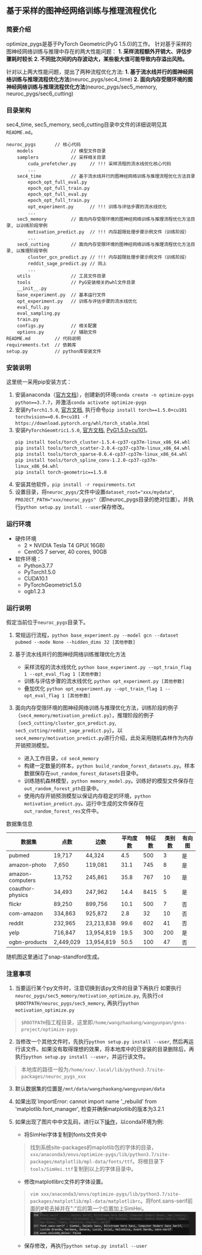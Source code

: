 ## 基于采样的图神经网络训练与推理流程优化

### 简要介绍

optimize_pygs是基于PyTorch Geometric(PyG 1.5.0)的工作。
针对基于采样的图神经网络训练与推理中存在的两大性能问题：
**1. 采样流程额外开销大、评估步骤耗时较长**
**2. 不同批次间的内存波动大，某些极大值可能导致内存溢出风险。**

针对以上两大性能问题，提出了两种流程优化方法:
**1. 基于流水线并行的图神经网络训练与推理流程优化方法**(neuroc_pygs/sec4_time)
**2. 面向内存受限环境的图神经网络训练与推理流程优化方法**(neuroc_pygs/sec5_memory, neuroc_pygs/sec6_cutting)

### 目录架构

sec4_time, sec5_memory, sec6_cutting目录中文件的详细说明见其`README.md`。

```
neuroc_pygs       // 核心代码
    models              // 模型文件目录
    samplers            // 采样相关目录
        cuda_prefetcher.py     // !!! 采样流程的流水线优化核心代码
        ...
    sec4_time           // 基于流水线并行的图神经网络训练与推理流程优化方法目录
        epoch_opt_full_eval.py
        epoch_opt_full_train.py
        epoch_opt_full_eval.py
        epoch_opt_full_train.py
        opt_experiment.py      // !!! 训练与评估步骤的流水线优化    
        ...
    sec5_memory         // 面向内存受限环境的图神经网络训练与推理流程优化方法目录, 以训练阶段举例
        motivation_predict.py  // !!! 内存超限处理步骤示例文件（训练阶段）
        ...
    sec6_cutting        // 面向内存受限环境的图神经网络训练与推理流程优化方法目录, 以推理阶段举例
        cluster_gcn_predict.py // !!! 内存超限处理步骤示例文件（训练阶段）
        reddit_sage_predict.py // 同上
        ...
    utils               // 工具文件目录
    tools               // PyG安装相关的whl文件目录
    __init__.py     
    base_experiment.py  // 基本运行文件
    opt_experiment.py   // 训练与评估步骤的流水线优化
    eval_full.py        
    eval_sampling.py
    train.py
    configs.py          // 相关配置
    options.py          // 辅助文件
README.md         // 代码说明
requirements.txt  // 依赖库
setup.py          // python库安装文件
```

### 安装说明

这里统一采用pip安装方式：
1. 安装anaconda（[官方文档](https://docs.anaconda.com/anaconda/install/index.html)），创建新的环境`conda create -n optimize-pygs python==3.7.7`，并激活`conda activate optimize-pygs`
2. 安装`PyTorch1.5.0`, [官方文档](https://pytorch.org/), 执行命令`pip install torch==1.5.0+cu101 torchvision==0.6.0+cu101 -f https://download.pytorch.org/whl/torch_stable.html`
3. 安装`PyTorchGeomtric1.5.0`, [官方文档](https://pytorch-geometric.readthedocs.io/en/latest/notes/installation.html), [PyG1.5.0+cu101](https://pytorch-geometric.com/whl/torch-1.5.0+cu101.html)。
    ```
    pip install tools/torch_cluster-1.5.4-cp37-cp37m-linux_x86_64.whl
    pip install tools/torch_scatter-2.0.4-cp37-cp37m-linux_x86_64.whl
    pip install tools/torch_sparse-0.6.4-cp37-cp37m-linux_x86_64.whl
    pip install tools/torch_spline_conv-1.2.0-cp37-cp37m-linux_x86_64.whl
    pip install torch-geometric==1.5.0
    ```
4. 安装其他软件，`pip install -r requirements.txt`
5. 设置目录，将`neuroc_pygs/`文件中设置`dataset_root="xxx/mydata"`, `PROJECT_PATH="xxx/neuroc_pygs"`（即neuroc_pygs目录的绝对位置）。并执行`python setup.py install --user`保存修改。

### 运行环境

- 硬件环境
    - 2 × NVIDIA Tesla T4 GPU( 16GB)
    - CentOS 7 server, 40 cores, 90GB
- 软件环境：
    - Python3.7.7
    - PyTorch1.5.0
    - CUDA10.1
    - PyTorchGeometric1.5.0
    - ogb1.2.3


### 运行说明

假定当前位于`neuroc_pygs`目录下。

1. 常规运行流程，`python base_experiment.py --model gcn --dataset pubmed --mode None --hidden_dims 32 [其他参数]`

2. 基于流水线并行的图神经网络训练推理优化方法
    - 采样流程的流水线优化  `python base_experiment.py --opt_train_flag 1 --opt_eval_flag 1 [其他参数]`
    - 训练与评估步骤的流水线优化 `python opt_experiment.py [其他参数]`
    - 叠加优化 `python opt_experiment.py --opt_train_flag 1 --opt_eval_flag 1 [其他参数]`

3. 面向内存受限环境的图神经网络训练与推理优化方法，训练阶段的例子（`sec4_memory/motivation_predict.py`），推理阶段的例子（`sec5_cutting/cluster_gcn_predict.py`, `sec5_cutting/reddit_sage_predict.py`）。以`sec4_memory/motivation_predict.py`进行介绍，此处采用随机森林作为内存开销预测模型。
    - 进入工作目录，`cd sec4_memory`
    - 构建一定数量的样本，`python build_random_forest_datasets.py`。样本数据保存在`out_random_forest_datasets`目录中。
    - 训练随机森林模型，`python memory_model.py`。训练好的模型文件保存在`out_random_forest_pth`目录中。
    - 使用内存开销预测模型以保证内存稳定的环境，`python motivation_predict.py`。运行中生成的文件保存在`out_random_forest_res`文件中。

数据集信息

| 数据集 | 点数 | 边数 | 平均度数 | 特征数 | 类别数 | 有向图 |
| --- | --- | --- | --- | --- | --- | --- |
| pubmed | 19,717 | 44,324 | 4.5 | 500 | 3 | 是 |
| amazon-photo | 7,650 | 119,081 | 31.1 | 745 | 8 | 是 |
| amazon-computers | 13,752 | 245,861 | 35.8 | 767 | 10 | 是 |
| coauthor-physics | 34,493 | 247,962 | 14.4 | 8415 | 5 | 是 |
| flickr | 89,250 | 899,756 | 10.1 | 500 | 7 | 否 |
| com-amazon | 334,863 | 925,872 | 2.8 | 32 | 10 | 否 |
| reddit | 232,965 | 23,213,838 | 99.6 | 602 | 41 | 否 |
| yelp | 716,847 | 13,954,819 | 19.5 | 300 | 200 | 是 |
| ogbn-products | 2,449,029 | 13,954,819 | 50.5 | 100 | 47 | 否 | 

随机图这里通过了snap-standford生成。

### 注意事项

1. 当要运行某个py文件时，注意切换到该py文件的目录下再执行
如要执行`neuroc_pygs/sec5_memory/motivation_optimize.py`, 先执行`cd $ROOTPATH/neuroc_pygs/sec5_memory`, 再执行`python motivation_optimize.py`
> `$ROOTPATH`指工程目录，这里即`/home/wangzhaokang/wangyunpan/gnns-project/optimize-pygs`

2. 当修改一个其他文件时，先执行`python setup.py install --user`, 然后再运行该文件。如果没有取得理想的效果，将本地库中的已安装的目录删除后，再执行`python setup.py install --user`，并运行该文件。
> 本地库的路径一般为`/home/xxx/.local/lib/python3.7/site-packages/neuroc_pygs_xxx`

3. 默认数据集的位置是`/mnt/data/wangzhaokang/wangyunpan/data`

4. 如果出现`ImportError: cannot import name '_rebuild' from 'matplotlib.font_manager', 检查并确保matplotlib的版本为3.2.1

5. 如果出现了图片中中文乱码，进行以下[操作](https://blog.csdn.net/txh3093/article/details/106858041?utm_medium=distribute.pc_relevant.none-task-blog-baidujs_title-0&spm=1001.2101.3001.4242)，以conda环境为例:
    - 将SimHei字体复制到fonts文件夹中
    > 找到系统site-packages的maplotlib包的字体的目录，`xxx/anaconda3/envs/optimize-pygs/lib/python3.7/site-packages/matplotlib/mpl-data/fonts/ttf`。将根目录下`tools/SimHei.ttf`复制到以上的字体目录中。
    - 修改matplotlibrc文件的字体设置。
    > `vim xxx/anaconda3/envs/optimize-pygs/lib/python3.7/site-packages/matplotlib/mpl-data/matplotlibrc`。将font.sans-serif前面的#号去掉并在":"后的第一个位置加上SimHei。![](tools/add_simhei_ttf.png)
    - 保存修改，再执行`python setup.py install --user`